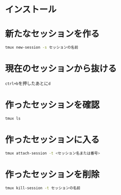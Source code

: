 # インストール
# 新たなセッションを作る
```bash
tmux new-session -s セッションの名前
```

# 現在のセッションから抜ける

`ctrl+b`を押したあとに`d`

# 作ったセッションを確認
```bash
tmux ls
```
# 作ったセッションに入る
```bash
tmux attach-session -t <セッション名または番号>
```

# 作ったセッションを削除
```bash
tmux kill-session -t セッションの名前
```
